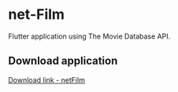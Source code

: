 # net-Film
Flutter application using The Movie Database API.

## Download application ##
[Download link - netFilm](https://github.com/robertorlowski/netfilm/releases/latest#link)

